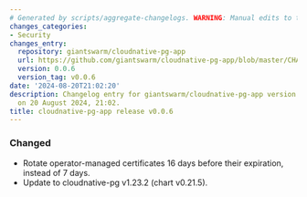 ```yaml
---
# Generated by scripts/aggregate-changelogs. WARNING: Manual edits to this files will be overwritten.
changes_categories:
- Security
changes_entry:
  repository: giantswarm/cloudnative-pg-app
  url: https://github.com/giantswarm/cloudnative-pg-app/blob/master/CHANGELOG.md#006---2024-08-20
  version: 0.0.6
  version_tag: v0.0.6
date: '2024-08-20T21:02:20'
description: Changelog entry for giantswarm/cloudnative-pg-app version 0.0.6, published
  on 20 August 2024, 21:02.
title: cloudnative-pg-app release v0.0.6
---
```


### Changed
- Rotate operator-managed certificates 16 days before their expiration, instead of 7 days.
- Update to cloudnative-pg v1.23.2 (chart v0.21.5).
